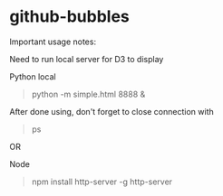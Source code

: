 # github-bubbles

Important usage notes:

Need to run local server for D3 to display

Python local
> python -m simple.html 8888 & 

After done using, don't forget to close connection with
> ps

OR

Node
> npm install http-server -g
> http-server
